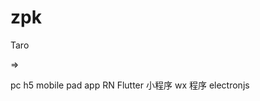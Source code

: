 # zpk

  Taro

  =>

  pc
  h5
    mobile
    pad
  app
    RN
    Flutter
  小程序
    wx
  程序
    electronjs

  

        